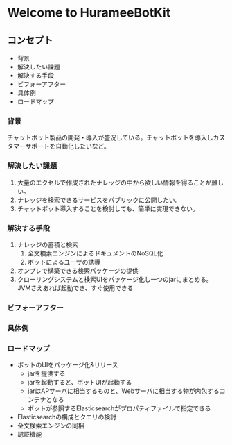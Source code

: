 # Welcome to HurameeBotKit
## コンセプト
- 背景
- 解決したい課題
- 解決する手段
- ビフォーアフター
- 具体例
- ロードマップ

### 背景
チャットボット製品の開発・導入が盛況している。チャットボットを導入しカスタマーサポートを自動化したいなど。

### 解決したい課題
1. 大量のエクセルで作成されたナレッジの中から欲しい情報を得ることが難しい。
1. ナレッジを検索できるサービスをパブリックに公開したい。
1. チャットボット導入することを検討しても、簡単に実現できない。

### 解決する手段
1. ナレッジの蓄積と検索
    1. 全文検索エンジンによるドキュメントのNoSQL化
    1. ボットによるユーザの誘導
1. オンプレで構築できる検索パッケージの提供
1. クローリングシステムと検索UIをパッケージ化し一つのjarにまとめる。JVMさえあれば起動でき、すぐ使用できる

### ビフォーアフター
### 具体例
### ロードマップ
- ボットのUIをパッケージ化&リリース
    - jarを提供する
    - jarを起動すると、ボットUIが起動する
    - jarはAPサーバに相当するものと、Webサーバに相当する物が内包するコンテナとなる
    - ボットが参照するElasticsearchがプロパティファイルで指定できる
- Elasticsearchの構成とクエリの検討
- 全文検索エンジンの同梱
- 認証機能